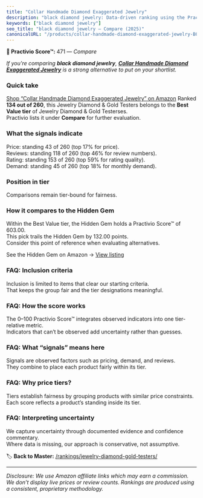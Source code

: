 ```yaml
---
title: "Collar Handmade Diamond Exaggerated Jewelry"
description: "black diamond jewelry: Data-driven ranking using the Practivio Score™. Positioned by quality, value, demand, findability, momentum."
keywords: ["black diamond jewelry"]
seo_title: "black diamond jewelry — Compare (2025)"
canonicalURL: "/products/collar-handmade-diamond-exaggerated-jewelry-B0BWFKYST8/"
---
```


**🛒 Practivio Score™:** 471 — _Compare_


*If you're comparing **black diamond jewelry**, **[Collar Handmade Diamond Exaggerated Jewelry](https://www.amazon.com/dp/B0BWFKYST8?tag=practivio-20)** is a strong alternative to put on your shortlist.*
### Quick take
[Shop “Collar Handmade Diamond Exaggerated Jewelry” on Amazon](https://www.amazon.com/dp/B0BWFKYST8?tag=practivio-20)
Ranked **134 out of 260**, this Jewelry Diamond & Gold Testers belongs to the **Best Value tier** of Jewelry Diamond & Gold Testerses.  
Practivio lists it under **Compare** for further evaluation.

### What the signals indicate
Price: standing 43 of 260 (top 17% for price).  
Reviews: standing 118 of 260 (top 46% for review numbers).  
Rating: standing 153 of 260 (top 59% for rating quality).  
Demand: standing 45 of 260 (top 18% for monthly demand).

### Position in tier
Comparisons remain tier-bound for fairness.

### How it compares to the Hidden Gem
Within the Best Value tier, the Hidden Gem holds a Practivio Score™ of 603.00.  
This pick trails the Hidden Gem by 132.00 points.  
Consider this point of reference when evaluating alternatives.  

See the Hidden Gem on Amazon → [View listing](https://www.amazon.com/dp/B0711XSV7B?tag=practivio-20)

### FAQ: Inclusion criteria
Inclusion is limited to items that clear our starting criteria.  
That keeps the group fair and the tier designations meaningful.

### FAQ: How the score works
The 0–100 Practivio Score™ integrates observed indicators into one tier-relative metric.  
Indicators that can’t be observed add uncertainty rather than guesses.

### FAQ: What “signals” means here
Signals are observed factors such as pricing, demand, and reviews.  
They combine to place each product fairly within its tier.

### FAQ: Why price tiers?
Tiers establish fairness by grouping products with similar price constraints.  
Each score reflects a product’s standing inside its tier.

### FAQ: Interpreting uncertainty
We capture uncertainty through documented evidence and confidence commentary.  
Where data is missing, our approach is conservative, not assumptive.

<!-- Missing template for Compare/CompareWithinPriceClass -->


🏷️ **Back to Master:** [/rankings/jewelry-diamond-gold-testers/](/rankings/jewelry-diamond-gold-testers/)

---
_Disclosure: We use Amazon affiliate links which may earn a commission. We don’t display live prices or review counts. Rankings are produced using a consistent, proprietary methodology._

